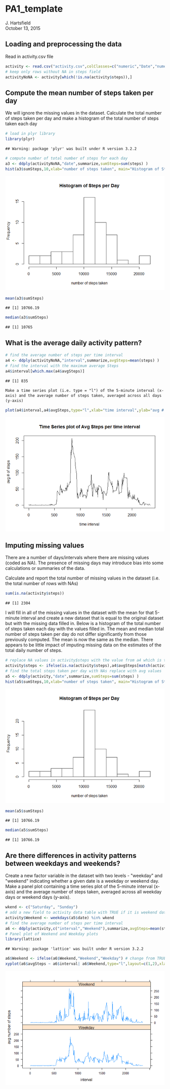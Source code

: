 # PA1_template
J. Hartsfield  
October 13, 2015  

## Loading and preprocessing the data
Read in activity.csv file

```r
activity <- read.csv("activity.csv",colClasses=c("numeric","Date","numeric"))
# keep only rows without NA in steps field
activityNoNA <- activity[which(!is.na(activity$steps)),]
```
## Compute the mean number of steps taken per day

We will ignore the missing values in the dataset. 
Calculate the total number of steps taken per day and make a histogram of the total number of steps taken each day

```r
# load in plyr library
library(plyr)
```

```
## Warning: package 'plyr' was built under R version 3.2.2
```

```r
# compute number of total number of steps for each day
a3 <- ddply(activityNoNA,"date",summarize,sumSteps=sum(steps) )
hist(a3$sumSteps,10,xlab="number of steps taken", main="Histogram of Steps per Day")
```

![](PA1_template_files/figure-html/meansteps-1.png) 

```r
mean(a3$sumSteps)
```

```
## [1] 10766.19
```

```r
median(a3$sumSteps)
```

```
## [1] 10765
```

## What is the average daily activity pattern?

```r
# find the average number of steps per time interval
a4 <- ddply(activityNoNA,"interval",summarize,avgSteps=mean(steps) )
# find the interval with the maximum average Steps
a4$interval[which.max(a4$avgSteps)]
```

```
## [1] 835
```
    Make a time series plot (i.e. type = "l") of the 5-minute interval (x-axis) and the average number of steps taken, averaged across all days (y-axis)

```r
plot(a4$interval,a4$avgSteps,type="l",xlab="time interval",ylab="avg # of steps", main="Time Series plot of Avg Steps per time interval")
```

![](PA1_template_files/figure-html/plotavgStepsPerInterval-1.png) 

   
## Imputing missing values

There are a number of days/intervals where there are missing values (coded as NA). The presence of missing days may introduce bias into some calculations or summaries of the data.

Calculate and report the total number of missing values in the dataset (i.e. the total number of rows with NAs)

```r
sum(is.na(activity$steps))
```

```
## [1] 2304
```

I will fill in all of the missing values in the dataset with the mean for that 5-minute interval and create a new dataset that is equal to the original dataset but with the missing data filled in. Below is a histogram of the total number of steps taken each day with the values filled in. The mean and median total number of steps taken per day do not differ significantly from those previously computed.  The mean is now the same as the median.  There appears to be little  impact of imputing missing data on the estimates of the total daily number of steps.


```r
# replace NA values in activity$steps with the value from a4 which is the mean for the interval
activity$steps <- ifelse(is.na(activity$steps),a4$avgSteps[match(activity$interval,a4$interval)],activity$steps)
# find the total steps taken per day with NAs replace with avg values
a5 <- ddply(activity,"date",summarize,sumSteps=sum(steps) )
hist(a5$sumSteps,10,xlab="number of steps taken", main="Histogram of Steps per Day")
```

![](PA1_template_files/figure-html/impute-1.png) 

```r
mean(a5$sumSteps)
```

```
## [1] 10766.19
```

```r
median(a5$sumSteps)
```

```
## [1] 10766.19
```
    
## Are there differences in activity patterns between weekdays and weekends?

Create a new factor variable in the dataset with two levels - "weekday" and "weekend" indicating whether a given date is a weekday or weekend day. Make a panel plot containing a time series plot of the 5-minute interval (x-axis) and the average number of steps taken, averaged across all weekday days or weekend days (y-axis).

```r
wkend <- c("Saturday", "Sunday") 
# add a new field to activity data table with TRUE if it is weekend date, FALSE for weekday
activity$Weekend <- weekdays(a5$date) %in% wkend
# find the average number of steps per time interval
a6 <- ddply(activity,c("interval","Weekend"),summarize,avgSteps=mean(steps) )
# Panel plot of Weekend and Weekday plots
library(lattice)
```

```
## Warning: package 'lattice' was built under R version 3.2.2
```

```r
a6$Weekend <- ifelse(a6$Weekend,"Weekend","Weekday") # change from TRUE FALSE to Weekend or Weekday
xyplot(a6$avgSteps ~ a6$interval| a6$Weekend,type="l",layout=c(1,2),xlab="interval", ylab="avg number of steps")
```

![](PA1_template_files/figure-html/weekend-1.png) 
